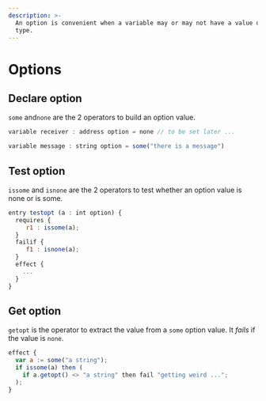 ```yaml
---
description: >-
  An option is convenient when a variable may or may not have a value of a given
  type.
---
```


# Options

## Declare option

`some` and`none` are the 2 operators to build an option value.

```javascript
variable receiver : address option = none // to be set later ...

variable message : string option = some("there is a message")
```

## Test option

`issome` and `isnone` are the 2 operators to test whether an option value is none or is some.

```javascript
entry testopt (a : int option) {
  requires {
     r1 : issome(a);
  }
  failif {
     f1 : isnone(a);
  }
  effect {
    ...
  }
}
```

## Get option

`getopt` is the operator to extract the value from a `some` option value. It _fails_ if the value is `none`.

```javascript
effect {
  var a := some("a string");
  if issome(a) then (
    if a.getopt() <> "a string" then fail "getting weird ...";
  );
}
```











